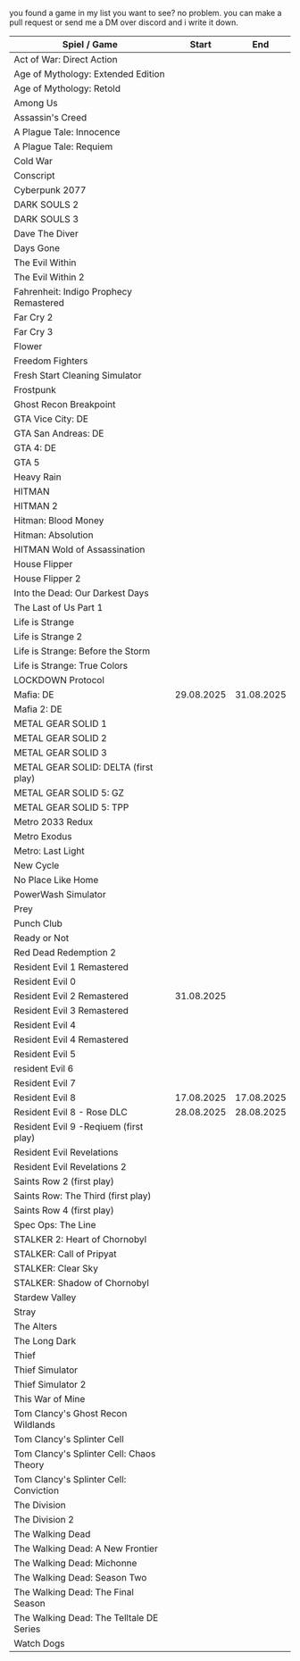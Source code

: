 you found a game in my list you want to see? no problem. you can make a pull request or send me a DM over discord and i write it down.

| Spiel / Game                             | Start               | End                  |
|------------------------------------------|---------------------|----------------------|
| Act of War: Direct Action                |                     |                      |
| Age of Mythology: Extended Edition       |                     |                      |
| Age of Mythology: Retold                 |                     |                      |
| Among Us                                 |                     |                      |
| Assassin's Creed                         |                     |                      |
| A Plague Tale: Innocence                 |                     |                      |
| A Plague Tale: Requiem                   |                     |                      |
| Cold War                                 |                     |                      |
| Conscript                                |                     |                      |
| Cyberpunk 2077                           |                     |                      |
| DARK SOULS 2                             |                     |                      |
| DARK SOULS 3                             |                     |                      |
| Dave The Diver                           |                     |                      |
| Days Gone                                |                     |                      |
| The Evil Within                          |                     |                      |
| The Evil Within 2                        |                     |                      |
| Fahrenheit: Indigo Prophecy Remastered   |                     |                      |
| Far Cry 2                                |                     |                      |
| Far Cry 3                                |                     |                      |
| Flower                                   |                     |                      |
| Freedom Fighters                         |                     |                      |
| Fresh Start Cleaning Simulator           |                     |                      |
| Frostpunk                                |                     |                      |
| Ghost Recon Breakpoint                   |                     |                      |
| GTA Vice City: DE                        |                     |                      |
| GTA San Andreas: DE                      |                     |                      |
| GTA 4: DE                                |                     |                      |
| GTA 5                                    |                     |                      |
| Heavy Rain                               |                     |                      |
| HITMAN                                   |                     |                      |
| HITMAN 2                                 |                     |                      |
| Hitman: Blood Money                      |                     |                      |
| Hitman: Absolution                       |                     |                      |
| HITMAN Wold of Assassination             |                     |                      |
| House Flipper                            |                     |                      |
| House Flipper 2                          |                     |                      |
| Into the Dead: Our Darkest Days          |                     |                      |
| The Last of Us Part 1                    |                     |                      |
| Life is Strange                          |                     |                      |
| Life is Strange 2                        |                     |                      |
| Life is Strange: Before the Storm        |                     |                      |
| Life is Strange: True Colors             |                     |                      |
| LOCKDOWN Protocol                        |                     |                      |
| Mafia: DE                                | 29.08.2025          | 31.08.2025           |
| Mafia 2: DE                              |                     |                      |
| METAL GEAR SOLID 1                       |                     |                      |
| METAL GEAR SOLID 2                       |                     |                      |
| METAL GEAR SOLID 3                       |                     |                      |
| METAL GEAR SOLID: DELTA (first play)     |                     |                      |
| METAL GEAR SOLID 5: GZ                   |                     |                      |
| METAL GEAR SOLID 5: TPP                  |                     |                      |
| Metro 2033 Redux                         |                     |                      |
| Metro Exodus                             |                     |                      |
| Metro: Last Light                        |                     |                      |
| New Cycle                                |                     |                      |
| No Place Like Home                       |                     |                      |
| PowerWash Simulator                      |                     |                      |
| Prey                                     |                     |                      |
| Punch Club                               |                     |                      |
| Ready or Not                             |                     |                      |
| Red Dead Redemption 2                    |                     |                      |
| Resident Evil 1 Remastered               |                     |                      |
| Resident Evil 0                          |                     |                      |
| Resident Evil 2 Remastered               | 31.08.2025          |                      |
| Resident Evil 3 Remastered               |                     |                      |
| Resident Evil 4                          |                     |                      |
| Resident Evil 4 Remastered               |                     |                      |
| Resident Evil 5                          |                     |                      |
| resident Evil 6                          |                     |                      |
| Resident Evil 7                          |                     |                      |
| Resident Evil 8                          | 17.08.2025          | 17.08.2025           |
| Resident Evil 8 - Rose DLC               | 28.08.2025          | 28.08.2025           |
| Resident Evil 9 -Reqiuem (first play)    |                     |                      |
| Resident Evil Revelations                |                     |                      |
| Resident Evil Revelations 2              |                     |                      |
| Saints Row 2 (first play)                |                     |                      |
| Saints Row: The Third (first play)       |                     |                      |
| Saints Row 4 (first play)                |                     |                      |
| Spec Ops: The Line                       |                     |                      |
| STALKER 2: Heart of Chornobyl            |                     |                      |
| STALKER: Call of Pripyat                 |                     |                      |
| STALKER: Clear Sky                       |                     |                      |
| STALKER: Shadow of Chornobyl             |                     |                      |
| Stardew Valley                           |                     |                      |
| Stray                                    |                     |                      |
| The Alters                               |                     |                      |
| The Long Dark                            |                     |                      |
| Thief                                    |                     |                      |
| Thief Simulator                          |                     |                      |
| Thief Simulator 2                        |                     |                      |
| This War of Mine                         |                     |                      |
| Tom Clancy's Ghost Recon Wildlands       |                     |                      |
| Tom Clancy's Splinter Cell               |                     |                      |
| Tom Clancy's Splinter Cell: Chaos Theory |                     |                      |
| Tom Clancy's Splinter Cell: Conviction   |                     |                      |
| The Division                             |                     |                      |
| The Division 2                           |                     |                      |
| The Walking Dead                         |                     |                      |
| The Walking Dead: A New Frontier         |                     |                      |
| The Walking Dead: Michonne               |                     |                      |
| The Walking Dead: Season Two             |                     |                      |
| The Walking Dead: The Final Season       |                     |                      |
| The Walking Dead: The Telltale DE Series |                     |                      |
| Watch Dogs                               |                     |                      |

